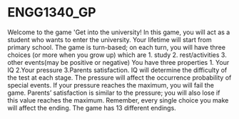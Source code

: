 # ENGG1340_GP
Welcome to the game 'Get into the university!
In this game, you will act as a student who wants to enter the university.
Your lifetime will start from primary school.
The game is turn-based; on each turn, you will have three choices (or more when you grow up)
which are 1. study 2. rest/activities 3. other events(may be positive or negative)
You have three properties 1. Your IQ 2.Your pressure 3.Parents satisfaction.
IQ will determine the difficulty of the test at each stage.
The pressure will affect the occurrence probability of special events. If your pressure reaches the maximum, you will fail the game.
Parents’ satisfaction is similar to the pressure; you will also lose if this value reaches the maximum.
Remember, every single choice you make will affect the ending.
The game has 13 different endings.
